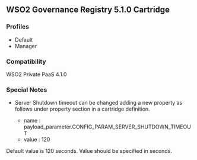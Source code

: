 ## WSO2 Governance Registry 5.1.0 Cartridge

### Profiles

   - Default
   - Manager

### Compatibility

WSO2 Private PaaS 4.1.0

### Special Notes

- Server Shutdown timeout can be changed adding a new property as follows under property section in a cartridge definition.

    * name : payload_parameter.CONFIG_PARAM_SERVER_SHUTDOWN_TIMEOUT
    * value : 120 

Default value is 120 seconds. Value should be specified in seconds.
